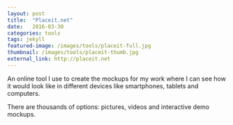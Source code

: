 ```yaml
---
layout: post
title:  "Placeit.net"
date:   2016-03-30
categories: tools
tags: jekyll
featured-image: /images/tools/placeit-full.jpg
thumbnail: /images/tools/placeit-thumb.jpg
external_link: http://placeit.net
---
```


An online tool I use to create the mockups for my work where I can see how it would look like in different devices like smartphones, tablets and computers.  
  
There are thousands of options: pictures, videos and interactive demo mockups.
